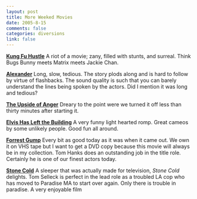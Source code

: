 ```yaml
--- 
layout: post
title: More Weeked Movies
date: 2005-8-15
comments: false
categories: diversions
link: false
---
```

<strong><a href="http://imdb.com/title/tt0373074/" title="Kung Fu Hustle">Kung Fu Hustle</a></strong>
A riot of a movie; zany, filled with stunts, and surreal. Think Bugs Bunny meets Matrix meets Jackie Chan.

<strong><a href="http://imdb.com/title/tt0346491/" title="Alexander">Alexander</a></strong>
Long, slow, tedious. The story plods along and is hard to follow by virtue of flashbacks. The sound quality is such that you can barely understand the lines being spoken by the actors. Did I mention it was long and tedious?

<strong><a href="http://imdb.com/title/tt0365885/" title="The Upside of Anger">The Upside of Anger</a></strong>
Dreary to the point were we turned it off less than thirty minutes after starting it.

<strong><a href="http://imdb.com/title/tt0377057/" title="Elvis Has Left the Building">Elvis Has Left the Building</a></strong>
A very funny light hearted romp. Great cameos by some unlikely people. Good fun all around.

<strong><a href="http://imdb.com/title/tt0109830/" title="Forrest Gump">Forrest Gump</a></strong>
Every bit as good today as it was when it came out. We own it on VHS tape but I want to get a DVD copy because this movie will always be in my collection. Tom Hanks does an outstanding job in the title role. Certainly he is one of our finest actors today.

<strong><a href="http://imdb.com/title/tt0431420/" title="Stone Cold">Stone Cold</a></strong>
A sleeper that was actually made for television, <em>Stone Cold</em> delights. Tom Selleck is perfect in the lead role as a troubled LA cop who has moved to Paradise MA to start over again. Only there is trouble in paradise. A very enjoyable film
